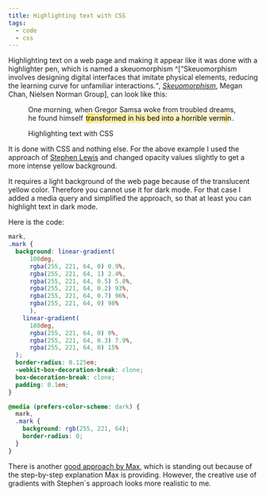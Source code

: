 ```yaml
---
title: Highlighting text with CSS
tags: 
  - code
  - css
---
```

Highlighting text on a web page and making it appear like it was done with a highlighter pen, which is named a skeuomorphism ^[<q>Skeuomorphism involves designing digital interfaces that imitate physical elements, reducing the learning curve for unfamiliar interactions.</q>, [<cite>Skeuomorphism</cite>](https://www.nngroup.com/articles/skeuomorphism/), Megan Chan, Nielsen Norman Group], can look like this:

<figure>
<style>.mark-highlight {
  background: linear-gradient(
      100deg,
      rgba(255, 221, 64, 0) 0.9%,
      rgba(255, 221, 64, 1) 2.4%,
      rgba(255, 221, 64, 0.5) 5.8%,
      rgba(255, 221, 64, 0.2) 93%,
      rgba(255, 221, 64, 0.7) 96%,
      rgba(255, 221, 64, 0) 98%
      ),
    linear-gradient(
      180deg,
      rgba(255, 221, 64, 0) 0%,
      rgba(255, 221, 64, 0.3) 7.9%,
      rgba(255, 221, 64, 0) 15%
  );
  border-radius: 0.125em;
  -webkit-box-decoration-break: clone;
  box-decoration-break: clone;
  padding: 0.1em;
}
@media (prefers-color-scheme: dark) {
  .mark-highlight {
    background: rgb(255, 221, 64);
    border-radius: 0;
  }
}</style>
<p class="text-xl">One morning, when Gregor Samsa woke from troubled dreams, he found himself <mark class="mark-highlight">transformed in his bed into a horrible vermin</mark>.</p>
<figcaption>Highlighting text with CSS</figcaption>
</figure>

It is done with CSS and nothing else. For the above example I used the approach of [Stephen Lewis](https://www.stephenlewis.me/blog/css-highlighter-effect/) and changed opacity values slightly to get a more intense yellow background.

It requires a light background of the web page because of the translucent yellow color. Therefore you cannot use it for dark mode. For that case I added a media query and simplified the approach, so that at least you can highlight text in dark mode.

Here is the code:

```css
mark,
.mark {
  background: linear-gradient(
      100deg,
      rgba(255, 221, 64, 0) 0.9%,
      rgba(255, 221, 64, 1) 2.4%,
      rgba(255, 221, 64, 0.5) 5.8%,
      rgba(255, 221, 64, 0.2) 93%,
      rgba(255, 221, 64, 0.7) 96%,
      rgba(255, 221, 64, 0) 98%
      ),
    linear-gradient(
      180deg,
      rgba(255, 221, 64, 0) 0%,
      rgba(255, 221, 64, 0.3) 7.9%,
      rgba(255, 221, 64, 0) 15%
  );
  border-radius: 0.125em;
  -webkit-box-decoration-break: clone;
  box-decoration-break: clone;
  padding: 0.1em;
}

@media (prefers-color-scheme: dark) {
  mark,
  .mark {
    background: rgb(255, 221, 64);
    border-radius: 0;
  }
}
```


There is another [good approach by Max](https://max.hn/thoughts/how-to-create-a-highlighter-marker-effect-in-css), which is standing out because of the step-by-step explanation Max is providing. However, the creative use of gradients with Stephen´s approach looks more realistic to me.